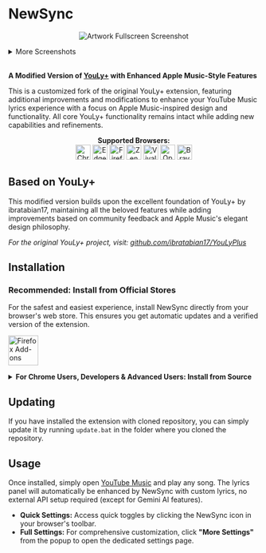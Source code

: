 # NewSync

<p align="center">
<img src="https://hivicode.github.io/assets/newsync/fullscreened-omg.jpg" alt="Artwork Fullscreen Screenshot">
</p>

<details>
<summary>More Screenshots</summary>
<p align="center">
<img src="https://hivicode.github.io/assets/newsync/mainscreen.jpg" alt="Main Screen Screenshot">
<img src="https://hivicode.github.io/assets/newsync/mainscreen-hurt.jpg" alt="Main Lyrics Screenshot">
<img src="https://hivicode.github.io/assets/newsync/fullscreened-hurt.jpg" alt="Artwork Fullscreen Screenshot">
<img src="https://hivicode.github.io/assets/newsync/mainscreen-bubblegum.jpg" alt="Main Lyrics Screenshot">
<img src="https://hivicode.github.io/assets/newsync/videofullscreened-bubblegum.jpg" alt="Video Fullscreen Screenshot">
</p>
</details>

<br>

**A Modified Version of [YouLy+](https://github.com/ibratabian17/YouLyPlus) with Enhanced Apple Music-Style Features**

This is a customized fork of the original YouLy+ extension, featuring additional improvements and modifications to enhance your YouTube Music lyrics experience with a focus on Apple Music-inspired design and functionality. All core YouLy+ functionality remains intact while adding new capabilities and refinements.

<p align="center">
    <b>Supported Browsers:</b>
<br>
<img  width="30px" src="https://cdn-icons-png.flaticon.com/128/6125/6125000.png" alt="Chrome">
<img  width="30px" src="https://cdn-icons-png.flaticon.com/128/5968/5968890.png" alt="Edge">
<img  width="30px" src="https://cdn-icons-png.flaticon.com/128/5968/5968827.png" alt="Firefox">
<img  width="30px" src="https://raw.githubusercontent.com/zen-browser/.github/refs/heads/main/profile/logo-black.png" alt="Zen">
<img  width="30px" src="https://upload.wikimedia.org/wikipedia/commons/thumb/e/e4/Vivaldi_web_browser_logo.svg/456px-Vivaldi_web_browser_logo.png" alt="Vivaldi">
<img  width="30px" src="https://cdn-icons-png.flaticon.com/128/6124/6124994.png" alt="Opera">
<img  width="30px" src="https://img.icons8.com/?size=48&id=cM42lftaD9Z3&format=png" alt="Brave">
</p>

## Based on YouLy+

This modified version builds upon the excellent foundation of YouLy+ by ibratabian17, maintaining all the beloved features while adding improvements based on community feedback and Apple Music's elegant design philosophy.

*For the original YouLy+ project, visit: [github.com/ibratabian17/YouLyPlus](https://github.com/ibratabian17/YouLyPlus)*


## Installation

### Recommended: Install from Official Stores

For the safest and easiest experience, install NewSync directly from your browser's web store. This ensures you get automatic updates and a verified version of the extension.

<p float="left">
<a href="https://addons.mozilla.org/en-US/firefox/addon/newsync/" target="_blank"><img src="https://blog.mozilla.org/addons/files/2020/04/get-the-addon-fx-apr-2020.svg" alt="Firefox Add-ons" height="60"/></a>

<details>
<summary><b>For Chrome Users, Developers & Advanced Users: Install from Source</b></summary>

### Requirements:
- install [git scm](https://github.com/git-for-windows/git/releases/download/v2.51.0.windows.1/Git-2.51.0-64-bit.exe)
- after installing `git` run one of the two commands below in the command prompt:

    for global (apply for all repositories):
    ```
    git config --global user.name YourName
    git config --global user.email youremail@domain.com
    ```
    for local (apply for specific repository only):
    ```
    git config user.name RepositoryName
    git config user.email youremail@domain.com
    ```
    
### For Chrome, Edge, Vivaldi, Opera, Brave

1.  **Clone or Download the Repository:**
    ```bash
    git clone https://github.com/ban-heesoo/NewSync
    ```
2.  Alternatively, you can download the latest release from [Github Releases](https://github.com/ban-heesoo/NewSync/releases/latest) and extract the zip file.
3.  **Open Extensions Page:**
    Navigate to `chrome://extensions/` (same for Edge, Vivaldi, Opera, Brave)
4.  **Enable Developer Mode:**
    Toggle the "Developer mode" switch in the top right corner.
5.  **Load Unpacked Extension:**
    Click on "Load unpacked" and select the cloned repository folder.

### For Firefox and Zen

1.  **Clone or Download the Repository:**
    ```bash
    git clone https://github.com/ban-heesoo/NewSync
    ```
2.  Alternatively, you can download the latest release from [Github Releases](https://github.com/ban-heesoo/NewSync/releases/latest) and extract the zip file.
3.  **Open Firefox Debugging Page:**
    Navigate to `about:debugging#/runtime/this-firefox`
4.  **Load Temporary Add-on:**
    Click on "Load Temporary Add-on" and choose the `manifest.json` file from the repository folder.

</details>

## Updating

If you have installed the extension with cloned repository, you can simply update it by running `update.bat` in the folder where you cloned the repository.

## Usage

Once installed, simply open [YouTube Music](https://music.youtube.com/) and play any song. The lyrics panel will automatically be enhanced by NewSync with custom lyrics, no external API setup required (except for Gemini AI features).

-   **Quick Settings:** Access quick toggles by clicking the NewSync icon in your browser's toolbar.
-   **Full Settings:** For comprehensive customization, click **"More Settings"** from the popup to open the dedicated settings page.
